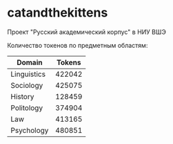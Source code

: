 # catandthekittens
Проект "Русский академический корпус" в НИУ ВШЭ

Количество токенов по предметным областям:

| Domain      | Tokens |
|-------------|--------|
| Linguistics | 422042 |
| Sociology   | 425075 |
| History     | 128459 |
| Politology  | 374904 |
| Law         | 413165 |
| Psychology  | 480851 |